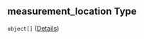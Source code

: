 ## measurement_location Type

`object[]` ([Details](iea43_wra_data_model-properties-measurement-location-items.md))
